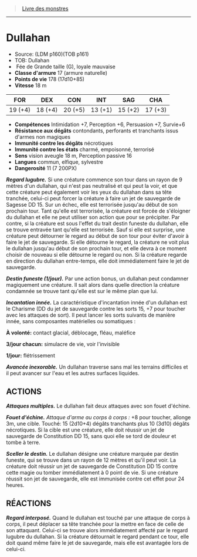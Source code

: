 ﻿> [Livre des monstres](tome_of_beasts_old.md)

---

# Dullahan

- Source: (LDM p160)(TOB p161)
- TOB: Dullahan
-  Fée de Grande taille (G), loyale mauvaise
- **Classe d'armure** 17 (armure naturelle)
- **Points de vie** 178 (17d10+85)
- **Vitesse** 18 m

|FOR|DEX|CON|INT|SAG|CHA|
|---|---|---|---|---|---|
|19 (+4)|18 (+4)|20 (+5)|13 (+1)|15 (+2)|17 (+3)|

- **Compétences** Intimidation +7, Perception +6, Persuasion +7, Survie+6
- **Résistance aux dégâts** contondants, perforants et tranchants issus d'armes non magiques
- **Immunité contre les dégâts** nécrotiques
- **Immunité contre les états** charmé, empoisonné, terrorisé
- **Sens** vision aveugle 18 m, Perception passive 16
- **Langues** commun, elfique, sylvestre
- **Dangerosité** 11 (7 200PX)

**_Regard lugubre._** Si une créature commence son tour dans un rayon de 9 mètres d'un dullahan, qui n'est pas neutralisé et qui peut la voir, et que cette créature peut également voir les yeux du dullahan dans sa tête tranchée, celui-ci peut forcer la créature à faire un jet de sauvegarde de Sagesse DD 15. Sur un échec, elle est terrorisée jusqu'au début de son prochain tour. Tant qu'elle est terrorisée, la créature est forcée de s'éloigner du dullahan et elle ne peut utiliser son action que pour se précipiter. Par contre, si la créature est sous l'effet du trait destin funeste du dullahan, elle se trouve entravée tant qu'elle est terrorisée. Sauf si elle est surprise, une créature peut détourner le regard au début de son tour pour éviter d'avoir à faire le jet de sauvegarde. Si elle détourne le regard, la créature ne voit plus le dullahan jusqu'au début de son prochain tour, et elle devra à ce moment choisir de nouveau si elle détourne le regard ou non. Si la créature regarde en direction du dullahan entre-temps, elle doit immédiatement faire le jet de sauvegarde.

**_Destin funeste (1/jour)._** Par une action bonus, un dullahan peut condamner magiquement une créature. Il sait alors dans quelle direction la créature condamnée se trouve tant qu'elle est sur le même plan que lui.

**_Incantation innée._** La caractéristique d'incantation innée d'un dullahan est le Charisme (DD du jet de sauvegarde contre les sorts 15, +7 pour toucher avec les attaques de sort). Il peut lancer les sorts suivants de manière innée, sans composantes matérielles ou somatiques :

**À volonté:** contact glacial, déblocage, fléau, maléfice

**3/jour chacun:** simulacre de vie, voir l'invisible

**1/jour:** flétrissement

**_Avancée inexorable._** Un dullahan traverse sans mal les terrains difficiles et il peut avancer sur l'eau et les autres surfaces liquides.

## ACTIONS

**_Attaques multiples._** Le dullahan fait deux attaques avec son fouet d'échine.

**_Fouet d'échine._** _Attaque d'arme au corps à corps :_ +8 pour toucher, allonge 3m, une cible. Touché: 15 (2d10+4) dégâts tranchants plus 10 (3d10) dégâts nécrotiques. Si la cible est une créature, elle doit réussir un jet de sauvegarde de Constitution DD 15, sans quoi elle se tord de douleur et tombe à terre.

**_Sceller le destin._** Le dullahan désigne une créature marquée par destin funeste, qui se trouve dans un rayon de 12 mètres et qu'il peut voir. La créature doit réussir un jet de sauvegarde de Constitution DD 15 contre cette magie ou tomber immédiatement à 0 point de vie. Si une créature réussit son jet de sauvegarde, elle est immunisée contre cet effet pour 24 heures.

## RÉACTIONS

**_Regard interposé._** Quand le dullahan est touché par une attaque de corps à corps, il peut déplacer sa tête tranchée pour la mettre en face de celle de son attaquant. Celui-ci se trouve alors immédiatement affecté par le regard lugubre du dullahan. Si la créature détournait le regard pendant ce tour, elle doit quand même faire le jet de sauvegarde, mais elle est avantagée lors de celui-ci.

